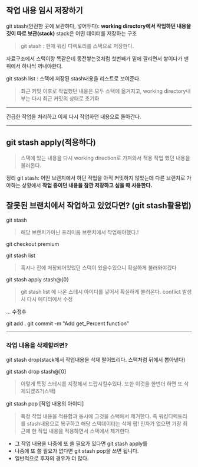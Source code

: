 ## 작업 내용 임시 저장하기
git stash(안전한 곳에 보관하다, 넣어두다): **working directory에서 작업하던 내용을 깃이 따로 보관(stack)** stack은 어떤 데이터를 저장하는 구조
> git stash : 현재 워킹 디렉토리를 스택으로 저장한다.

자료구조에서 스택이랑 똑같은데 동전쌓는것처럼 첫번째가 밑에 깔리면서 쌓이다가 맨위에서 하나씩 꺼내야한다.

git stash list : 스택에 저장된 stash내용을 리스트로 보여준다.
> 최근 커밋 이후로 작업했던 내용은 모두 스택에 옮겨지고, working directory내부는 다시 최근 커밋의 상태로 초기화

---

긴급한 작업을 처리하고 이제 다시 작업하던 내용으로 돌아간다.

---

## git stash apply(적용하다)
> 스택에 있는 내용을 다시 working direction로 가져와서 적용 
> 작업 했던 내용을 불러온다.

정리
git stash: 어떤 브랜치에서 하던 작업을 아직 커밋하지 않았는데 다른 브랜치로 가야하는 상황에서 **작업 중이던 내용을 잠깐 저장하고 싶을 때 사용한다.**

## 잘못된 브랜치에서 작업하고 있었다면? (git stash활용법)

git stash 
> 해당 브랜치가아닌 프리미움 브랜치에서 작업해야했다.!

git checkout premium

git stash list
> 혹시나 전에 저장되어있었던 스택이 있을수있으니 확실하게 불러와야겠다

git stash apply stash@{0}
> git stash list 에 나온 스테시 아이디를 넣어서 확실하게 불러온다.
> conflict 발생시 다시 에디터에서 수정

... 수정후

git add .
git commit -m "Add get_Percent function"

---

### **작업 내용을 삭제할려면?**
git stash drop(stack에서 작업내용을 삭제 떨어뜨리다. 스택처럼 뒤에서 뽑아낸다)

git stash drop stash@\[0]
> 이렇게 특정 스테시를 지정해서 드랍시킬수있다.
> 또한 이것을 한번더 하면 또 삭제되겠죠?(스택)

git stash pop \[작업 내용의 아이디]
> 특정 작업 내용을 적용함과 동시에 그것을 스택에서 제거한다.
> 즉 워킹디렉토리를 stash내용으로 복구하고 해당 스택데이터는 삭제 팝!
> 인자가 없으면 가장 최근에 한 작업 내용을 적용하면서 스택에서 제거한다.

- 그 작업 내용을 나중에 또 쓸 필요가 있다면 git stash apply를
- 나중에 또 쓸 필요가 없다면 git stash pop을 쓰면 됩니다.
- 일반적으로 후자의 경우가 더 많다.

